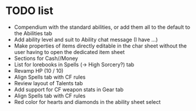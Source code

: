 # TODO list
+ Compendium with the standard abilities, or add them all to the default to the Abilities tab
+ Add ability level and suit to Ability chat message (I have ...)
+ Make properties of items directly editable in the char sheet without the user having to open the dedicated item sheet
+ Sections for Cash//Money
+ List for lorebooks in Spells (-> High Sorcery?) tab
+ Revamp HP (10 / 10)
+ Align Spells tab with CF rules
+ Review layout of Talents tab
+ Add support for CF weapon stats in Gear tab
+ Align Spells tab with CF rules
+ Red color for hearts and diamonds in the ability sheet select
